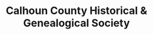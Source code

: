 ---
layout: repo
title: "Calhoun County Historical & Genealogical Society"
id: 3641
permalink: repos/3641/
---